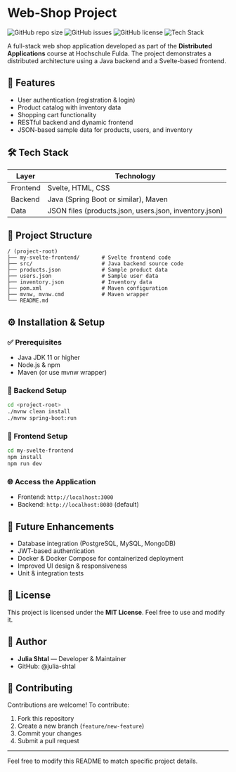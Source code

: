 # Web‑Shop Project

![GitHub repo size](https://img.shields.io/github/repo-size/julia-shtal/web-shop-project-25)
![GitHub issues](https://img.shields.io/github/issues/julia-shtal/web-shop-project-25)
![GitHub license](https://img.shields.io/badge/license-MIT-green)
![Tech Stack](https://img.shields.io/badge/Tech%20Stack-Java%20%7C%20Svelte%20%7C%20HTML%20%7C%20CSS-blue)

A full-stack web shop application developed as part of the **Distributed Applications** course at Hochschule Fulda. The project demonstrates a distributed architecture using a Java backend and a Svelte-based frontend.

## 🚀 Features

* User authentication (registration & login)
* Product catalog with inventory data
* Shopping cart functionality
* RESTful backend and dynamic frontend
* JSON-based sample data for products, users, and inventory

## 🛠️ Tech Stack

| Layer    | Technology                                             |
| -------- | ------------------------------------------------------ |
| Frontend | Svelte, HTML, CSS                                      |
| Backend  | Java (Spring Boot or similar), Maven                   |
| Data     | JSON files (products.json, users.json, inventory.json) |

## 📂 Project Structure

```
/ (project-root)
├── my-svelte-frontend/       # Svelte frontend code
├── src/                      # Java backend source code
├── products.json             # Sample product data
├── users.json                # Sample user data
├── inventory.json            # Inventory data
├── pom.xml                   # Maven configuration
├── mvnw, mvnw.cmd            # Maven wrapper
└── README.md
```

## ⚙️ Installation & Setup

### ✅ Prerequisites

* Java JDK 11 or higher
* Node.js & npm
* Maven (or use mvnw wrapper)

### 📌 Backend Setup

```bash
cd <project-root>
./mvnw clean install
./mvnw spring-boot:run
```

### 📌 Frontend Setup

```bash
cd my-svelte-frontend
npm install
npm run dev
```

### 🌐 Access the Application

* Frontend: `http://localhost:3000`
* Backend: `http://localhost:8080` (default)

## 🎯 Future Enhancements

* Database integration (PostgreSQL, MySQL, MongoDB)
* JWT-based authentication
* Docker & Docker Compose for containerized deployment
* Improved UI design & responsiveness
* Unit & integration tests

## 📄 License

This project is licensed under the **MIT License**. Feel free to use and modify it.

## 👤 Author

* **Julia Shtal** — Developer & Maintainer
* GitHub: @julia-shtal

## 🤝 Contributing

Contributions are welcome! To contribute:

1. Fork this repository
2. Create a new branch (`feature/new-feature`)
3. Commit your changes
4. Submit a pull request

---

Feel free to modify this README to match specific project details.
